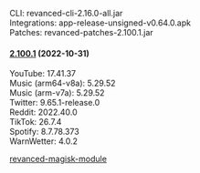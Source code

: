 CLI: revanced-cli-2.16.0-all.jar  
Integrations: app-release-unsigned-v0.64.0.apk  
Patches: revanced-patches-2.100.1.jar  

#### [2.100.1](https://github.com/revanced/revanced-patches/compare/v2.100.0...v2.100.1) (2022-10-31)

  
YouTube: 17.41.37  
Music (arm64-v8a): 5.29.52  
Music (arm-v7a): 5.29.52  
Twitter: 9.65.1-release.0  
Reddit: 2022.40.0  
TikTok: 26.7.4  
Spotify: 8.7.78.373  
WarnWetter: 4.0.2  

[revanced-magisk-module](https://github.com/j-hc/revanced-magisk-module)  
